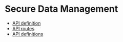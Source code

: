 # Secure Data Management 
 - [API definition](doc/overview.md)
 - [API routes](doc/paths.md)
 - [API definitions](doc/definitions.md)

